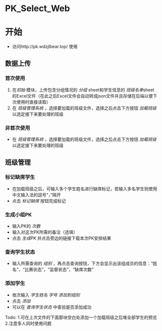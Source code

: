 # PK_Select_Web

# 开始

- 访问http://pk.wdzjlbear.top/  使用


## 数据上传

### 首次使用
1. 在*初始* 模块，上传包含分组情况的 *分组* sheet和学生信息的 *班级名单*sheet的Excel文件（在此之后Excel文件会自动转成json文件并且存储在后端以便下次使用时直接读取）
2. 在 *班级管理系统* ，选择要加载的班级文件，选择之后点击下方按钮 *加载班级*  以选定接下来要处理的班级

### 非首次使用
- 在 *班级管理系统* ，选择要加载的班级文件，选择之后点击下方按钮 *加载班级*  以选定接下来要处理的班级


## 班级管理
### 标记缺席学生
- 在加载班级之后，可输入多个学生姓名进行缺席标记，若输入多名学生则使用中文输入法的逗号“，”隔开
- 点击 *标记缺席* 按钮完成标记

### 生成小组PK
- 输入PK的 *次数*
- 输入对这次PK所需的备注（选填）
- 点击 *生成PK* 并点击旁边的链接下载本次PK安排结果

### 查询学生状态
- 输入所需查询的 *组别* ，再点击查询按钮，下方会显示出该组成员的信息：“姓名”，“比赛状态”，“监督状态”，“缺席次数”

### 添加学生
- 依次输入 *学生姓名* *学号* *添加到组别*
- 点击 *添加*
- 可以在 *查询学生状态* 中查验是否添加成功





Todo:
1.可在上次文件的下面那块空白处添加一个加载班级之后堆全部学生的预览
2.注意多人同时使用问题


